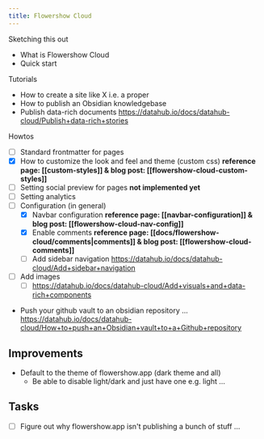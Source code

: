 ```yaml
---
title: Flowershow Cloud
---
```


Sketching this out

- What is Flowershow Cloud
- Quick start

Tutorials

- How to create a site like X i.e. a proper
- How to publish an Obsidian knowledgebase
- Publish data-rich documents https://datahub.io/docs/datahub-cloud/Publish+data-rich+stories

Howtos

- [ ] Standard frontmatter for pages
- [x] How to customize the look and feel and theme (custom css)  **reference page: [[custom-styles]] & blog post: [[flowershow-cloud-custom-styles]]** 
- [ ] Setting social preview for pages **not implemented yet**
- [ ] Setting analytics
- [ ] Configuration (in general)
	- [x] Navbar configuration **reference page: [[navbar-configuration]] & blog post: [[flowershow-cloud-nav-config]]** 
	- [x] Enable comments **reference page: [[docs/flowershow-cloud/comments|comments]] & blog post: [[flowershow-cloud-comments]]**
	- [ ] Add sidebar navigation https://datahub.io/docs/datahub-cloud/Add+sidebar+navigation
- [ ] Add images 
	- [ ] https://datahub.io/docs/datahub-cloud/Add+visuals+and+data-rich+components
- Push your github vault to an obsidian repository ... https://datahub.io/docs/datahub-cloud/How+to+push+an+Obsidian+vault+to+a+Github+repository

## Improvements

- Default to the theme of flowershow.app (dark theme and all)
  - Be able to disable light/dark and just have one e.g. light ...

## Tasks

- [ ] Figure out why flowershow.app isn't publishing a bunch of stuff ...